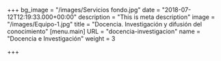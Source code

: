+++
bg_image = "/images/Servicios fondo.jpg"
date = "2018-07-12T12:19:33.000+00:00"
description = "This is meta description"
image = "/images/Equipo-1.jpg"
title = "Docencia. Investigación y difusión del conocimiento"
[menu.main]
URL = "docencia-investigacion"
name = "Docencia e Investigación"
weight = 3

+++
